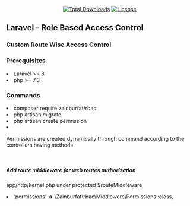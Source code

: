 <p align="center">
<a href="https://packagist.org/packages/zainburfat/rbac"><img src="https://img.shields.io/badge/Downloads-demo-green" alt="Total Downloads"></a>
<!--<a href="https://packagist.org/packages/zainburfat/rbac"><img src="https://img.shields.io/packagist/v/laravel/framework" alt="Latest Stable Version"></a> -->
<a href="https://packagist.org/packages/zainburfat/rbac"><img src="https://img.shields.io/packagist/l/laravel/framework" alt="License"></a>
</p>

<h2>Laravel - Role Based Access Control</h2>

<h3>Custom Route Wise Access Control</h3>

<h3>Prerequisites</h3>
<li>Laravel >= 8</li>
<li>php >= 7.3</li>

<h3>Commands</h3>
<li>composer require zainburfat/rbac</li>
<li>php artisan migrate</li>
<li>php artisan create:permission</li>
<li></li>

<p>Permissions are created dynamically through command according to the controllers having methods</p>

<br>
<h5>Add route middleware for web routes authorization</h5>
<p>app/http/kernel.php under protected $routeMiddleware</p>
<li>'permissions' => \Zainburfat\rbac\Middleware\Permissions::class,</li>
